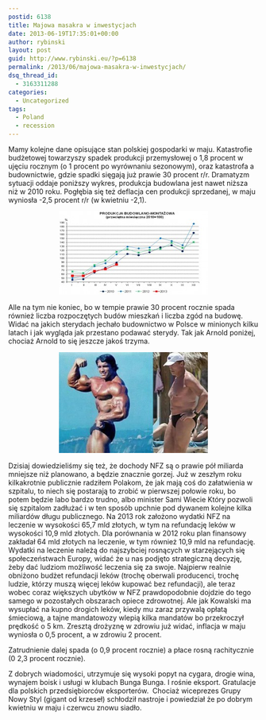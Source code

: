 ```yaml
---
postid: 6138
title: Majowa masakra w inwestycjach
date: 2013-06-19T17:35:01+00:00
author: rybinski
layout: post
guid: http://www.rybinski.eu/?p=6138
permalink: /2013/06/majowa-masakra-w-inwestycjach/
dsq_thread_id:
  - 3163311288
categories:
  - Uncategorized
tags:
  - Poland
  - recession
---
```

Mamy kolejne dane opisujące stan polskiej gospodarki w maju. Katastrofie budżetowej towarzyszy spadek produkcji przemysłowej o 1,8 procent w ujęciu rocznym (o 1 procent po wyrównaniu sezonowym), oraz katastrofa a budownictwie, gdzie spadki sięgają już prawie 30 procent r/r. Dramatyzm sytuacji oddaje poniższy wykres, produkcja budowlana jest nawet niższa niż w 2010 roku. Pogłębia się też deflacja cen produkcji sprzedanej, w maju wyniosła -2,5 procent r/r (w kwietniu -2,1).

<p style="text-align: center;">
  <a href="/uploads/2013/06/Budownictwo_tonie.jpg"><img class="wp-image-6139 aligncenter" title="Budownictwo_tonie" src="/uploads/2013/06/Budownictwo_tonie-300x168.jpg" alt="" width="300" height="168" /></a>
</p>

<!--more-->

Alle na tym nie koniec, bo w tempie prawie 30 procent rocznie spada również liczba rozpoczętych budów mieszkań i liczba zgód na budowę. Widać na jakich sterydach jechało budownictwo w Polsce w minionych kilku latach i jak wygląda jak przestano podawać sterydy. Tak jak Arnold poniżej, chociaż Arnold to się jeszcze jakoś trzyma.

<p style="text-align: center;">
  <a href="/uploads/2013/06/Arnold.jpg"><img class="wp-image-6140 aligncenter" title="Arnold" src="/uploads/2013/06/Arnold-300x203.jpg" alt="" width="300" height="203" /></a>
</p>

Dzisiaj dowiedzieliśmy się też, że dochody NFZ są o prawie pół miliarda mniejsze niż planowano, a będzie znacznie gorzej. Już w zeszłym roku kilkakrotnie publicznie radziłem Polakom, że jak mają coś do załatwienia w szpitalu, to niech się postarają to zrobić w pierwszej połowie roku, bo potem będzie labo bardzo trudno, albo minister Sami Wiecie Który pozwoli się szpitalom zadłużać i w ten sposób upchnie pod dywanem kolejne kilka miliardów długu publicznego. Na 2013 rok założono wydatki NFZ na leczenie w wysokości 65,7 mld złotych, w tym na refundację leków w wysokości 10,9 mld złotych. Dla porównania w 2012 roku plan finansowy zakładał 64 mld złotych na leczenie, w tym również 10,9 mld na refundację.  Wydatki na leczenie należą do najszybciej rosnących w starzejących się społeczeństwach Europy, widać że u nas podjęto strategiczną decyzję, żeby dać ludziom możliwość leczenia się za swoje. Najpierw realnie obniżono budżet refundacji leków (trochę oberwali producenci, trochę ludzie, którzy muszą więcej leków kupować bez refundacji), ale teraz wobec coraz większych ubytków w NFZ prawdopodobnie dojdzie do tego samego w pozostałych obszarach opiece zdrowotnej. Ale jak Kowalski ma wysupłać na kupno drogich leków, kiedy mu zaraz przywalą opłatą śmieciową, a tajne mandatowozy wlepią kilka mandatów bo przekroczył prędkość o 5 km. Zresztą drożyznę w zdrowiu już widać, inflacja w maju wyniosła o 0,5 procent, a w zdrowiu 2 procent.

Zatrudnienie dalej spada (o 0,9 procent rocznie) a płace rosną rachitycznie (0 2,3 procent rocznie).

Z dobrych wiadomości, utrzymuje się wysoki popyt na cygara, drogie wina, wynajem boisk i usługi w klubach Bunga Bunga. I rośnie eksport. Gratulacje dla polskich przedsiębiorców eksporterów.  Chociaż wiceprezes Grupy Nowy Styl (gigant od krzeseł) schłodził nastroje i powiedział że po dobrym kwietniu w maju i czerwcu znowu siadło.
